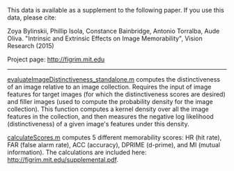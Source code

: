 
This data is available as a supplement to the following paper. 
If you use this data, please cite:

Zoya Bylinskii, Phillip Isola, Constance Bainbridge, Antonio Torralba, Aude Oliva.
"Intrinsic and Extrinsic Effects on Image Memorability", Vision Research (2015)

Project page: http://figrim.mit.edu

------------------------------------------------------------------

[evaluateImageDistinctiveness_standalone.m](evaluateImageDistinctiveness.m) computes the distinctiveness of an image relative to an image collection. Requires the input of image features for target images (for which the distinctiveness scores are desired) and filler images (used to compute the probability density for the image collection). This function computes a kernel density over all the image features in the collection, and then measures the negative log likelihood (distinctiveness) of a given image's features under this density.

[calculateScores.m](calculateScores.m) computes 5 different memorability scores: HR (hit rate), FAR (false alarm rate), ACC (accuracy), DPRIME (d-prime), and MI (mutual information). The calculations are included here: http://figrim.mit.edu/supplemental.pdf.